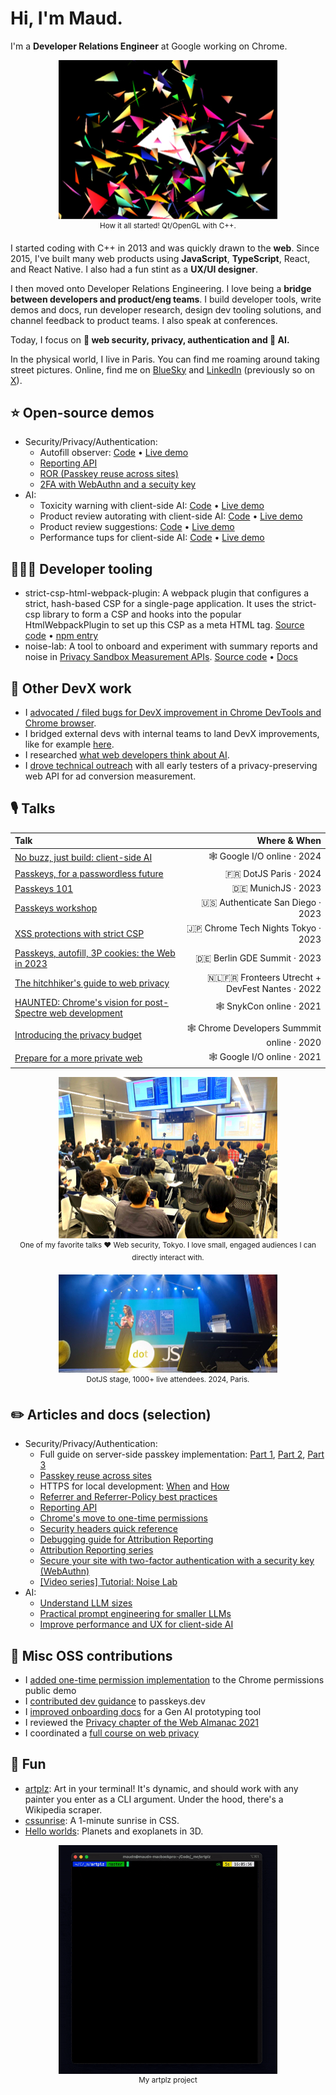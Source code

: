 # Hi, I'm Maud.

I'm a **Developer Relations Engineer** at Google working on Chrome.

<p align="center">
  <img width="350" alt="A screenshot of multicolor triangles implemented through 3d programming in C++" src="https://github.com/maudnals/maudnals.github.io/blob/main/images/triangles.jpg?raw=true"><br/>
  <sup>How it all started! Qt/OpenGL with C++.</sup>
</p>

I started coding with C++ in 2013 and was quickly drawn to the **web**.
Since 2015, I've built many web products using **JavaScript**, **TypeScript**, React, and React Native. I also had a fun stint as a **UX/UI designer**. 

I then moved onto Developer Relations Engineering.
I love being a **bridge between developers and product/eng teams**. I build developer tools, write demos and docs, run developer research, design dev tooling solutions, and channel feedback to product teams.
I also speak at conferences.

Today, I focus on **🔐 web security, privacy, authentication and 🔮 AI.**

In the physical world, I live in Paris. You can find me roaming around taking street pictures. Online, find me on [BlueSky](https://bsky.app/profile/maudnals.bsky.social) and [LinkedIn](https://www.linkedin.com/in/maudnalpas/) (previously so on [X](https://x.com/maudnals?lang=en)).

## ⭐ Open-source demos

- Security/Privacy/Authentication:
  - Autofill observer: [Code](TBD) • [Live demo](https://chrome.dev/web-identity-demos/autofill-observer-demo/address.html)
  - [Reporting API](https://developer.chrome.com/docs/capabilities/web-apis/reporting-api#demo_and_code)
  - [ROR (Passkey reuse across sites)](https://web.dev/articles/webauthn-related-origin-requests#demo)
  - [2FA with WebAuthn and a secuity key](https://webauthn-2fa.glitch.me/)
- AI:
  - Toxicity warning with client-side AI: [Code](https://github.com/GoogleChromeLabs/web-ai-demos/tree/main/toxic-review-warning) • [Live demo](https://chrome.dev/web-ai-demos/toxic-review-warning/)
  - Product review autorating with client-side AI: [Code](https://github.com/GoogleChromeLabs/web-ai-demos/tree/main/product-review-auto-rating-io) • [Live demo](https://chrome.dev/web-ai-demos/product-reviews/) 
  - Product review suggestions: [Code](https://github.com/GoogleChromeLabs/web-ai-demos/tree/main/product-review-suggestions) • [Live demo](https://chrome.dev/web-ai-demos/product-reviews-suggestions/) 
  - Performance tups for client-side AI: [Code]() • [Live demo](https://chrome.dev/web-ai-demos/perf-client-side-gemma-worker/)

## 👩🏻‍💻 Developer tooling

- strict-csp-html-webpack-plugin: A webpack plugin that configures a strict, hash-based CSP for a single-page application. It uses the strict-csp library to form a CSP and hooks into the popular HtmlWebpackPlugin to set up this CSP as a meta HTML tag. [Source code](https://github.com/google/strict-csp/tree/main/strict-csp-html-webpack-plugin) • [npm entry](https://www.npmjs.com/package/strict-csp-html-webpack-plugin)
- noise-lab: A tool to onboard and experiment with summary reports and noise in [Privacy Sandbox Measurement APIs](https://developers.google.com/privacy-sandbox/private-advertising). [Source code](https://github.com/privacysandbox/noise-lab) • [Docs](https://developer.chrome.com/docs/privacy-sandbox/summary-reports/design-decisions/)

## 🔎 Other DevX work

- I [advocated / filed bugs for DevX improvement in Chrome DevTools and Chrome browser](https://issues.chromium.org/issues?q=reporter:maudn@chromium.org).
- I bridged external devs with internal teams to land DevX improvements, like for example [here](https://github.com/privacysandbox/privacy-sandbox-dev-support/issues/41).
- I researched [what web developers think about AI](https://web.dev/blog/ai-chats-and-takeaways).
- I [drove technical outreach](https://groups.google.com/u/0/a/chromium.org/g/attribution-reporting-api-dev/search?q=maud%20nalpas) with all early testers of a privacy-preserving web API for ad conversion measurement.

## 🎙️ Talks

| Talk | Where & When |
| :--- | ---: |
| [No buzz, just build: client-side AI](https://io.google/2024/explore/47fc6e98-8359-4be0-b9b9-4bc7b28bd063/) | 🕸️ Google I/O online · 2024 |
| [Passkeys, for a passwordless future](https://www.linkedin.com/feed/update/urn:li:activity:7214590199463342080/) | 🇫🇷 DotJS Paris · 2024 |
| [Passkeys 101](https://www.linkedin.com/feed/update/urn:li:activity:7133809102564020225/) | 🇩🇪 MunichJS · 2023 |
| [Passkeys workshop](https://authenticatecon.com/session/easy-passkeys-on-the-web-with-browser-autofill-with-the-chrome-team/) |  🇺🇸 Authenticate San Diego · 2023 |
| [XSS protections with strict CSP](https://docs.google.com/presentation/d/1MwxyhDJPDIx5orn6YIL6JJXOkZ_5aUyZ5181IIvZC4w/pub?start=false&loop=false&delayms=60000)  |  🇯🇵 Chrome Tech Nights Tokyo · 2023 |
| [Passkeys, autofill, 3P cookies: the Web in 2023](https://www.linkedin.com/feed/update/urn:li:activity:6930220375825915905/)  |  🇩🇪 Berlin GDE Summit · 2023 |
| [The hitchhiker's guide to web privacy](https://www.youtube.com/watch?v=9UgS81AaMU4)   |   🇳🇱🇫🇷 Fronteers Utrecht + DevFest Nantes · 2022 |
| [HAUNTED: Chrome's vision for post-Spectre web development](https://snyk.io/videos/haunted-chromes-vision-post-spectre-web-development/) |  🕸️ SnykCon online · 2021 |
| [Introducing the privacy budget](https://www.youtube.com/watch?v=0STgfjSA6T8)  |  🕸️ Chrome Developers Summmit online · 2020 |
| [Prepare for a more private web](https://www.youtube.com/watch?v=1g2uQfP1Q3U)  |  🕸️ Google I/O online · 2021 |

<p align="center">
  <img width="350" alt="Audience watching Maud's security talk in Japan" src="https://github.com/maudnals/maudnals.github.io/blob/main/images/tech-night-talk-japan.jpg?raw=true"><br/>
  <sup>One of my favorite talks ❤️ Web security, Tokyo. I love small, engaged audiences I can directly interact with.</sup>
</p>

<p align="center">
  <img width="350" alt="Audience watching Maud's passkey talk in Paris" src="https://github.com/maudnals/maudnals.github.io/blob/main/images/dotJS.jpeg?raw=true"><br/>
  <sup>DotJS stage, 1000+ live attendees. 2024, Paris.</sup>
</p>

## ✏️ Articles and docs (selection)

- Security/Privacy/Authentication:
  - Full guide on server-side passkey implementation: [Part 1](https://developers.google.com/identity/passkeys/developer-guides/server-introduction), [Part 2](https://developers.google.com/identity/passkeys/developer-guides/server-registration), [Part 3](https://developers.google.com/identity/passkeys/developer-guides/server-authentication)
  - [Passkey reuse across sites](https://web.dev/articles/webauthn-related-origin-requests)
  - HTTPS for local development: [When](https://web.dev/articles/when-to-use-local-https) and [How](https://web.dev/articles/how-to-use-local-https)
  - [Referrer and Referrer-Policy best practices](https://web.dev/articles/referrer-best-practices)
  - [Reporting API](https://developer.chrome.com/docs/capabilities/web-apis/reporting-api)
  - [Chrome's move to one-time permissions](https://developer.chrome.com/blog/one-time-permissions)
  - [Security headers quick reference](https://web.dev/articles/security-headers)
  - [Debugging guide for Attribution Reporting](https://developer.chrome.com/docs/privacy-sandbox/attribution-reporting-debugging/)
  - [Attribution Reporting series](https://developer.chrome.com/authors/maudn/)
  - [Secure your site with two-factor authentication with a security key (WebAuthn)](https://developers.google.com/codelabs/webauthn-2fa-key#0)
  - [[Video series] Tutorial: Noise Lab](https://www.youtube.com/results?search_query=noise+lab+maud+nalpas)
- AI:
  - [Understand LLM sizes](https://web.dev/articles/llm-sizes)
  - [Practical prompt engineering for smaller LLMs](https://web.dev/articles/practical-prompt-engineering)
  - [Improve performance and UX for client-side AI](https://web.dev/articles/client-side-ai-performance)

## 🤝 Misc OSS contributions

- I [added one-time permission implementation](https://github.com/chromium/permission.site/commits?author=maudnals) to the Chrome permissions public demo
- I [contributed dev guidance](https://github.com/passkeydeveloper/passkeys.dev/commits?author=maudnals) to passkeys.dev
- I [improved onboarding docs](https://github.com/breadboard-ai/breadboard/commits?author=maudnals) for a Gen AI prototyping tool
- I reviewed the [Privacy chapter of the Web Almanac 2021](https://almanac.httparchive.org/en/2021/privacy)
- I coordinated a [full course on web privacy](https://web.dev/learn/privacy)

## 🥤 Fun

- [artplz](https://github.com/maudnals/artplz): Art in your terminal! It's dynamic, and should work with any painter you enter as a CLI argument. Under the hood, there's a Wikipedia scraper.
- [cssunrise](https://github.com/maudnals/csssunrise): A 1-minute sunrise in CSS.
- [Hello worlds](https://maudnals.github.io/hello-worlds): Planets and exoplanets in 3D.

<p align="center">
  <img width="350" alt="Painting being drawn in a terminal" src="https://github.com/maudnals/maudnals.github.io/blob/main/images/artplz.gif?raw=true"><br/>
  <sup>My artplz project<br/></sup>
</p>

